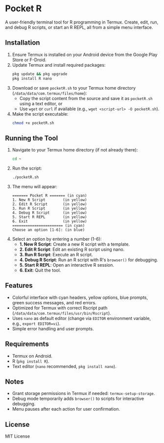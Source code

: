 # Pocket R

A user-friendly terminal tool for R programming in Termux. Create, edit, run, and debug R scripts, or start an R REPL, all from a simple menu interface.

## Installation

1. Ensure Termux is installed on your Android device from the Google Play Store or F-Droid.
2. Update Termux and install required packages:
   ```bash
   pkg update && pkg upgrade
   pkg install R nano
   ```
3. Download or save `pocketR.sh` to your Termux home directory (`/data/data/com.termux/files/home`):
   - Copy the script content from the source and save it as `pocketR.sh` using a text editor, or
   - Use `wget` or `curl` if available (e.g., `wget <script-url> -O pocketR.sh`).
4. Make the script executable:
   ```bash
   chmod +x pocketR.sh
   ```

## Running the Tool

1. Navigate to your Termux home directory (if not already there):
   ```bash
   cd ~
   ```
2. Run the script:
   ```bash
   ./pocketR.sh
   ```
3. The menu will appear:
   ```
   ======= Pocket R ======= (in cyan)
   1. New R Script        (in yellow)
   2. Edit R Script       (in yellow)
   3. Run R Script        (in yellow)
   4. Debug R Script      (in yellow)
   5. Start R REPL        (in yellow)
   6. Exit                (in yellow)
   ======================= (in cyan)
   Choose an option [1-6]: (in blue)
   ```
4. Select an option by entering a number (1-6):
   - **1. New R Script**: Create a new R script with a template.
   - **2. Edit R Script**: Edit an existing R script using nano.
   - **3. Run R Script**: Execute an R script.
   - **4. Debug R Script**: Run an R script with R's `browser()` for debugging.
   - **5. Start R REPL**: Open an interactive R session.
   - **6. Exit**: Quit the tool.

## Features

- Colorful interface with cyan headers, yellow options, blue prompts, green success messages, and red errors.
- Optimized for Termux with correct Rscript path (`/data/data/com.termux/files/usr/bin/Rscript`).
- Uses `nano` as default editor (change via `EDITOR` environment variable, e.g., `export EDITOR=vi`).
- Simple error handling and user prompts.

## Requirements

- Termux on Android.
- R (`pkg install R`).
- Text editor (`nano` recommended, `pkg install nano`).

## Notes

- Grant storage permissions in Termux if needed: `termux-setup-storage`.
- Debug mode temporarily adds `browser()` to scripts for interactive debugging.
- Menu pauses after each action for user confirmation.

## License

MIT License
